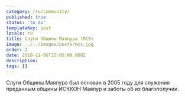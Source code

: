 ```yaml
---
category: /ru/community/
published: true
status: 'to do'
templateKey: post
locale: ru
title: Слуги Общины Маяпура (MCS)
image: ../../images/posts/mcs.jpg
order: 2
date: 2018-12-06T15:05:09.000Z
description:
tags: []
---
```


Слуги Общины Маяпура был основан в 2005 году для служения преданным общины ИСККОН Маяпур и заботы об их благополучии.

<tbd locale="ru" url="mailto:haribol@mayapur.live"></tbd>
